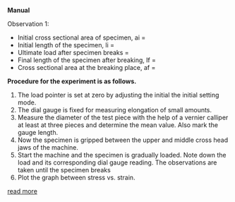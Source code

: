 **Manual**

Observation 1:

   - Initial cross sectional area of specimen, ai =
   - Initial length of the specimen, li =
   - Ultimate load after specimen breaks =
   - Final length of the specimen after breaking, lf =
   - Cross sectional area at the breaking place, af =


**Procedure for the experiment is as follows.**

1. The load pointer is set at zero by adjusting the initial the initial setting mode.
2. The dial gauge is fixed for measuring elongation of small amounts.
3. Measure the diameter of the test piece with the help of a vernier calliper at least at three pieces and determine the mean value. Also mark the gauge length.
4. Now the specimen is gripped between the upper and middle cross head jaws of the machine.
5. Start the machine and the specimen is gradually loaded. Note down the load and its corresponding dial gauge reading. The observations are taken until the specimen breaks
6. Plot the graph between stress vs. strain.

<a href="docs/Exp-1-Tension-Test.pdf">read more</a>


